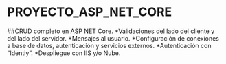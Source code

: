 # PROYECTO_ASP_NET_CORE

##CRUD completo en ASP NET Core.
*Validaciones del lado del cliente y del lado del servidor.
*Mensajes al usuario.
*Configuración de conexiones a base de datos, autenticación y servicios externos.
*Autenticación con “Identiy”.
*Despliegue con IIS y/o Nube.

